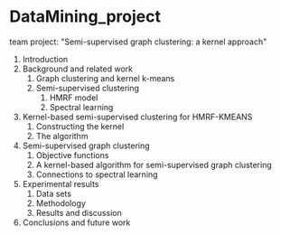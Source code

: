 # DataMining_project
team project: "Semi-supervised graph clustering: a kernel approach"

1. Introduction
2. Background and related work
    1. Graph clustering and kernel k-means
    2. Semi-supervised clustering
       1. HMRF model
       2. Spectral learning
3. Kernel-based semi-supervised clustering for HMRF-KMEANS
    1. Constructing the kernel
    2. The algorithm
4. Semi-supervised graph clustering
    1. Objective functions
    2. A kernel-based algorithm for semi-supervised graph clustering
    3. Connections to spectral learning
5. Experimental results
    1. Data sets
    2. Methodology
    3. Results and discussion
6. Conclusions and future work

